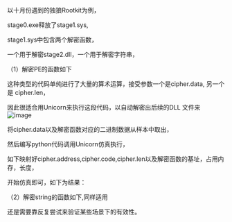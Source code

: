 


以十月份遇到的独狼Rootkit为例，

stage0.exe释放了stage1.sys,

stage1.sys中包含两个解密函数，

一个用于解密stage2.dll，一个用于解密字符串，



（1）解密PE的函数如下

这种类型的代码单纯进行了大量的算术运算，接受参数一个是cipher.data, 另一个是 cipher.len，

因此很适合用Unicorn来执行这段代码，以自动解密出后续的DLL 文件来
![image](https://github.com/WHOLETTHEDOG-OUT/MalwareAnalysisSkills/blob/main/1.Unicorn%E5%9C%A8%E6%A0%B7%E6%9C%AC%E5%88%86%E6%9E%90%E7%8B%AC%E7%8B%BCRootkit%E6%97%B6%E7%9A%84%E5%BA%94%E7%94%A8/img/DecryptFunc.code.png)


将cipher.data以及解密函数对应的二进制数据从样本中取出，

然后编写python代码调用Unicorn仿真执行，

如下映射好cipher.address,cipher.code,cipher.len以及解密函数的基址，占用内存，长度，

开始仿真即可，如下为结果：



（2）解密string的函数如下,同样适用









还是需要靠反复尝试来验证某些场景下的有效性。




